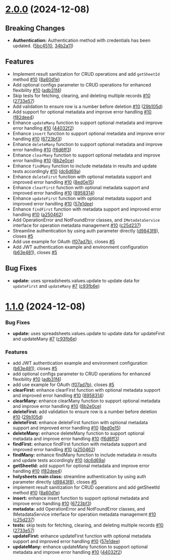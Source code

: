 # [2.0.0](https://github.com/holy-sheets/holy-sheets/compare/v1.1.0...v2.0.0) (2024-12-08)

## Breaking Changes

- **Authentication:** Authentication method with credentials has been updated. ([5bc4510](https://github.com/holy-sheets/holy-sheets/commit/5bc4510), [34b2a11](https://github.com/holy-sheets/holy-sheets/commit/34b2a11))

## Features

- Implement result sanitization for CRUD operations and add `getSheetId` method [#10](https://github.com/holy-sheets/holy-sheets/issues/10) ([8a60d1e](https://github.com/holy-sheets/holy-sheets/commit/8a60d1edcd812fc7a1829de47f384c454c08acd0))
- Add optional configs parameter to CRUD operations for enhanced flexibility [#10](https://github.com/holy-sheets/holy-sheets/issues/10) ([adb31f4](https://github.com/holy-sheets/holy-sheets/commit/adb31f4b84213968481a907fd69b10f976afebfb))
- Skip tests for fetching, clearing, and deleting multiple records [#10](https://github.com/holy-sheets/holy-sheets/issues/10) ([2733e57](https://github.com/holy-sheets/holy-sheets/commit/2733e57135516d9d4d8d694efbf978639ac30191))
- Add validation to ensure row is a number before deletion [#10](https://github.com/holy-sheets/holy-sheets/issues/10) ([29b105d](https://github.com/holy-sheets/holy-sheets/commit/29b105d09175cb13ff6c3c00389f2c368fe0422a))
- Add support for optional metadata and improve error handling [#10](https://github.com/holy-sheets/holy-sheets/issues/10) ([f82dee4](https://github.com/holy-sheets/holy-sheets/commit/f82dee442b2f4682852052a720250f34ef7152e6))
- Enhance `updateMany` function to support optional metadata and improve error handling [#10](https://github.com/holy-sheets/holy-sheets/issues/10) ([44032f2](https://github.com/holy-sheets/holy-sheets/commit/44032f299543c4a444c67cbc731c06632fcf1c74))
- Enhance `insert` function to support optional metadata and improve error handling [#10](https://github.com/holy-sheets/holy-sheets/issues/10) ([6723bf3](https://github.com/holy-sheets/holy-sheets/commit/6723bf3aa6efb015c934765106374d12ee7fb013))
- Enhance `deleteMany` function to support optional metadata and improve error handling [#10](https://github.com/holy-sheets/holy-sheets/issues/10) ([f6d6ff3](https://github.com/holy-sheets/holy-sheets/commit/f6d6ff3ee90374183f4f9e2845ef96a537d80a72))
- Enhance `clearMany` function to support optional metadata and improve error handling [#10](https://github.com/holy-sheets/holy-sheets/issues/10) ([8b2e0ce](https://github.com/holy-sheets/holy-sheets/commit/8b2e0ce51ed142998498f1608f8ab9e79e337828))
- Enhance `findMany` function to include metadata in results and update tests accordingly [#10](https://github.com/holy-sheets/holy-sheets/issues/10) ([dc6d69a](https://github.com/holy-sheets/holy-sheets/commit/dc6d69a678660f30ce6bdae9fca259dcf84bdd14))
- Enhance `deleteFirst` function with optional metadata support and improved error handling [#10](https://github.com/holy-sheets/holy-sheets/issues/10) ([8ed0e15](https://github.com/holy-sheets/holy-sheets/commit/8ed0e1517bcd63f12c7ed617d9755d709f9ad5ab))
- Enhance `clearFirst` function with optional metadata support and improved error handling [#10](https://github.com/holy-sheets/holy-sheets/issues/10) ([8958314](https://github.com/holy-sheets/holy-sheets/commit/8958314b0e619e602b6f7b57db2158938e9a45a6))
- Enhance `updateFirst` function with optional metadata support and improved error handling [#10](https://github.com/holy-sheets/holy-sheets/issues/10) ([57e1dee](https://github.com/holy-sheets/holy-sheets/commit/57e1deef02c6611f7f690926e336bead02191a45))
- Enhance `findFirst` function with metadata support and improved error handling [#10](https://github.com/holy-sheets/holy-sheets/issues/10) ([a250462](https://github.com/holy-sheets/holy-sheets/commit/a250462a44d38c9ef7983132b696acdd20680b90))
- Add OperationError and NotFoundError classes, and `IMetadataService` interface for operation metadata management [#10](https://github.com/holy-sheets/holy-sheets/issues/10) ([c25d237](https://github.com/holy-sheets/holy-sheets/commit/c25d237d17456de110cda50869c09aaa2233b837))
- Streamline authentication by using auth parameter directly ([d9843f8](https://github.com/holy-sheets/holy-sheets/commit/d9843f8617ad2027e9bb1efbc46c67c63c93d766)), closes [#5](https://github.com/holy-sheets/holy-sheets/issues/5)
- Add use example for OAuth ([f07ad7b](https://github.com/holy-sheets/holy-sheets/commit/f07ad7b2daa984d2d2bfffd242da595e51d8d069)), closes [#5](https://github.com/holy-sheets/holy-sheets/issues/5)
- Add JWT authentication example and environment configuration ([b63e481](https://github.com/holy-sheets/holy-sheets/commit/b63e4819bf72dfb6c7f91b5fe437219d8b60809e)), closes [#5](https://github.com/holy-sheets/holy-sheets/issues/5)

## Bug Fixes

- **update:** uses spreadsheets.values.update to update data for `updateFirst` and `updateMany` [#7](https://github.com/holy-sheets/holy-sheets/issues/7) ([c93fb6e](https://github.com/holy-sheets/holy-sheets/commit/c93fb6e5802c5d340347dc8a5360667410ba40b3))

# [1.1.0](https://github.com/holy-sheets/holy-sheets/compare/v1.0.6...v1.1.0) (2024-12-08)

### Bug Fixes

- **update:** uses spreadsheets.values.update to update data for updateFirst and updateMany [#7](https://github.com/holy-sheets/holy-sheets/issues/7) ([c93fb6e](https://github.com/holy-sheets/holy-sheets/commit/c93fb6e5802c5d340347dc8a5360667410ba40b3))

### Features

- add JWT authentication example and environment configuration ([b63e481](https://github.com/holy-sheets/holy-sheets/commit/b63e4819bf72dfb6c7f91b5fe437219d8b60809e)), closes [#5](https://github.com/holy-sheets/holy-sheets/issues/5)
- add optional configs parameter to CRUD operations for enhanced flexibility [#10](https://github.com/holy-sheets/holy-sheets/issues/10) ([adb31f4](https://github.com/holy-sheets/holy-sheets/commit/adb31f4b84213968481a907fd69b10f976afebfb))
- add use example for OAuth ([f07ad7b](https://github.com/holy-sheets/holy-sheets/commit/f07ad7b2daa984d2d2bfffd242da595e51d8d069)), closes [#5](https://github.com/holy-sheets/holy-sheets/issues/5)
- **clearFirst:** enhance clearFirst function with optional metadata support and improved error handling [#10](https://github.com/holy-sheets/holy-sheets/issues/10) ([8958314](https://github.com/holy-sheets/holy-sheets/commit/8958314b0e619e602b6f7b57db2158938e9a45a6))
- **clearMany:** enhance clearMany function to support optional metadata and improve error handling [#10](https://github.com/holy-sheets/holy-sheets/issues/10) ([8b2e0ce](https://github.com/holy-sheets/holy-sheets/commit/8b2e0ce51ed142998498f1608f8ab9e79e337828))
- **deleteFirst:** add validation to ensure row is a number before deletion [#10](https://github.com/holy-sheets/holy-sheets/issues/10) ([29b105d](https://github.com/holy-sheets/holy-sheets/commit/29b105d09175cb13ff6c3c00389f2c368fe0422a))
- **deleteFirst:** enhance deleteFirst function with optional metadata support and improved error handling [#10](https://github.com/holy-sheets/holy-sheets/issues/10) ([8ed0e15](https://github.com/holy-sheets/holy-sheets/commit/8ed0e1517bcd63f12c7ed617d9755d709f9ad5ab))
- **deleteMany:** enhance deleteMany function to support optional metadata and improve error handling [#10](https://github.com/holy-sheets/holy-sheets/issues/10) ([f6d6ff3](https://github.com/holy-sheets/holy-sheets/commit/f6d6ff3ee90374183f4f9e2845ef96a537d80a72))
- **findFirst:** enhance findFirst function with metadata support and improved error handling [#10](https://github.com/holy-sheets/holy-sheets/issues/10) ([a250462](https://github.com/holy-sheets/holy-sheets/commit/a250462a44d38c9ef7983132b696acdd20680b90))
- **findMany:** enhance findMany function to include metadata in results and update tests accordingly [#10](https://github.com/holy-sheets/holy-sheets/issues/10) ([dc6d69a](https://github.com/holy-sheets/holy-sheets/commit/dc6d69a678660f30ce6bdae9fca259dcf84bdd14))
- **getSheetId:** add support for optional metadata and improve error handling [#10](https://github.com/holy-sheets/holy-sheets/issues/10) ([f82dee4](https://github.com/holy-sheets/holy-sheets/commit/f82dee442b2f4682852052a720250f34ef7152e6))
- **holysheets main class:** streamline authentication by using auth parameter directly ([d9843f8](https://github.com/holy-sheets/holy-sheets/commit/d9843f8617ad2027e9bb1efbc46c67c63c93d766)), closes [#5](https://github.com/holy-sheets/holy-sheets/issues/5)
- implement result sanitization for CRUD operations and add getSheetId method [#10](https://github.com/holy-sheets/holy-sheets/issues/10) ([8a60d1e](https://github.com/holy-sheets/holy-sheets/commit/8a60d1edcd812fc7a1829de47f384c454c08acd0))
- **insert:** enhance insert function to support optional metadata and improve error handling [#10](https://github.com/holy-sheets/holy-sheets/issues/10) ([6723bf3](https://github.com/holy-sheets/holy-sheets/commit/6723bf3aa6efb015c934765106374d12ee7fb013))
- **metadata:** add OperationError and NotFoundError classes, and IMetadataService interface for operation metadata management [#10](https://github.com/holy-sheets/holy-sheets/issues/10) ([c25d237](https://github.com/holy-sheets/holy-sheets/commit/c25d237d17456de110cda50869c09aaa2233b837))
- **tests:** skip tests for fetching, clearing, and deleting multiple records [#10](https://github.com/holy-sheets/holy-sheets/issues/10) ([2733e57](https://github.com/holy-sheets/holy-sheets/commit/2733e57135516d9d4d8d694efbf978639ac30191))
- **updateFirst:** enhance updateFirst function with optional metadata support and improved error handling [#10](https://github.com/holy-sheets/holy-sheets/issues/10) ([57e1dee](https://github.com/holy-sheets/holy-sheets/commit/57e1deef02c6611f7f690926e336bead02191a45))
- **updateMany:** enhance updateMany function to support optional metadata and improve error handling [#10](https://github.com/holy-sheets/holy-sheets/issues/10) ([44032f2](https://github.com/holy-sheets/holy-sheets/commit/44032f299543c4a444c67cbc731c06632fcf1c74))
